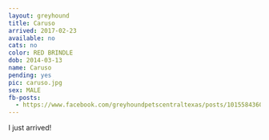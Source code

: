 ```yaml
---
layout: greyhound
title: Caruso
arrived: 2017-02-23
available: no
cats: no
color: RED BRINDLE
dob: 2014-03-13
name: Caruso
pending: yes
pic: caruso.jpg
sex: MALE
fb-posts:
  - https://www.facebook.com/greyhoundpetscentraltexas/posts/10155843600258572:0
---
```


I just arrived!
